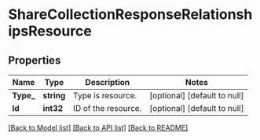 # ShareCollectionResponseRelationshipsResource

## Properties
Name | Type | Description | Notes
------------ | ------------- | ------------- | -------------
**Type_** | **string** | Type is resource. | [optional] [default to null]
**Id** | **int32** | ID of the resource.  | [optional] [default to null]

[[Back to Model list]](../README.md#documentation-for-models) [[Back to API list]](../README.md#documentation-for-api-endpoints) [[Back to README]](../README.md)

